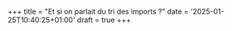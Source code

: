 +++
title = "Et si on parlait du tri des imports ?"
date = '2025-01-25T10:40:25+01:00'
draft = true
+++
